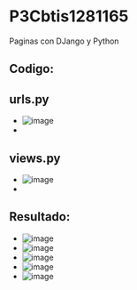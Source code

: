 # P3Cbtis1281165
Paginas con DJango y Python
## Codigo:
## urls.py
- ![image](https://github.com/user-attachments/assets/519c6a37-cb62-414a-abda-8e9486498b1d)
-
## views.py
- ![image](https://github.com/user-attachments/assets/fc0acf5a-393f-4d7d-ac41-2f3651d1e757)
-
## Resultado:
- ![image](https://github.com/user-attachments/assets/2417b41b-5484-4d1a-b183-7b5e749f0960)
- ![image](https://github.com/user-attachments/assets/c800373b-928d-49a8-b231-310897b92a5a)
- ![image](https://github.com/user-attachments/assets/97480bdf-6beb-437f-9366-59f441a3cbea)
- ![image](https://github.com/user-attachments/assets/30b14819-e9fb-4218-a6a9-e1e3a40e57ac)
- ![image](https://github.com/user-attachments/assets/85289ea8-0c1e-41d4-a2b6-d2b42ed7cbb0)



